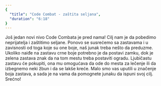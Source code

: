 ```yaml
---
{
  "title": "Code Combat - zaštita seljana",
  "duration": "6:18"
}
---
```


Još jedan novi nivo Code Combata je pred nama! Cilj nam je da pobedimo neprijatelja i zaštitimo seljane. Ponovo se susrećemo sa zastavama i u zavisnosti od toga koje su one boje, naš junak treba nešto da preduzme. Ukoliko naiđe na zastavu crne boje potrebno je da postavi zamku, dok je zelena zastava znak da na tom mestu treba postaviti ogradu. Ljubičastu zastavu će pokupiti, ona mu omogućava da ode do mesta za lečenje ili da izbegnemo neki žbun i da se lakše kreće. Malo smo vas uputili u značenje boja zastava, a sada je na vama da pomognete junaku da ispuni svoj cilj. Srećno!
